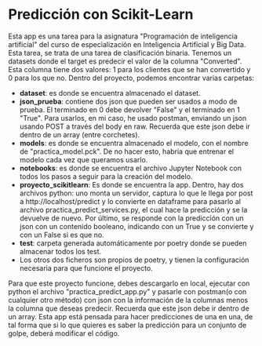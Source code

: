 # Predicción con Scikit-Learn

Esta app es una tarea para la asignatura "Programación de inteligencia artificial" del curso de especialización en Inteligencia Artificial y Big Data. Esta tarea, se trata de una tarea de clasificación binaria. Tenemos un datasets donde el target es predecir el valor de la columna "Converted". Esta columna tiene dos valores: 1 para los clientes que se han convertido y 0 para los que no.
Dentro del proyecto, podemos encontrar varias carpetas:
* __dataset__: es donde se encuentra almacenado el dataset.
* __json_prueba__: contiene dos json que pueden ser usados a modo de prueba. El terminado en 0 debe devolver "False" y el terminado en 1 "True". Para usarlos, en mi caso, he usado postman, enviando un json usando POST a través del body en raw. Recuerda que este json debe ir dentro de un array (entre corchetes).
* __models__: es donde se encuentra almacenado el modelo, con el nombre de "practica_model.pck". De no hacer esto, habría que entrenar el modelo cada vez que queramos usarlo.
* __notebooks__: es donde se encuentra el archivo Jupyter Notebook con todos los pasos a seguir para la creación del modelo.
* __proyecto_scikitlearn__: Es donde se encuentra la app. Dentro, hay dos archivos python: uno monta un servidor, captura lo que le llega por post a http://localhost/predict y lo convierte en dataframe para pasarlo al archivo practica_predict_services.py, el cual hace la predicción y se la devuelve de nuevo. Por último, se responde con la predicción con un json con un contenido booleano, indicando con un True y se convierte y con un False si es que no.
* __test__: carpeta generada automáticamente por poetry donde se pueden almacenar todos los test.
* Los otros dos ficheros son propios de poetry, y tienen la configuración necesaria para que funcione el proyecto.

Para que este proyecto funcione, debes descargarlo en local, ejecutar con python el archivo "practica_predict_app.py" y pasarle con postman(o con cualquier otro método) con json con la información de la columnas menos la columna que deseas predecir. Recuerda que este json debe ir dentro de un array. Esta app está pensada para hacer predicciones de una en una, de tal forma que si lo que quieres es saber la predicción para un conjunto de golpe, deberá modificar el código.
